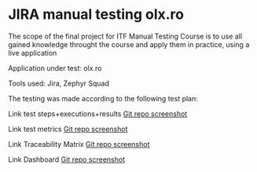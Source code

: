 # JIRA manual testing olx.ro

The scope of the final project for ITF Manual Testing Course is to use all gained knowledge throught the course and apply them in practice, using a live application

Application under test: olx.ro

Tools used: Jira, Zephyr Squad

The testing was made according to the following test plan:





Link test steps+executions+results [Git repo screenshot](https://github.com/armandaskalu/testare-manuala-olx.ro/blob/main/OLX%20-%20Zephyr%20Test%20Steps%20%2B%20Executions%20%2B%20Results%20(Jira).pdf)

Link test metrics [Git repo screenshot](https://github.com/armandaskalu/testare-manuala-olx.ro/blob/main/Test%20Metrics%20OLX.pdf)

Link Traceability Matrix [Git repo screenshot](https://github.com/armandaskalu/JIRA-manual-testing-olx.ro/blob/main/Traceability_Matrix.pdf)

Link Dashboard [Git repo screenshot](https://github.com/armandaskalu/JIRA-manual-testing-olx.ro/blob/main/Dashboard.pdf)
